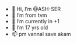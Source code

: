 - 👋 Hi, I’m @ASH-SER
- 👀 I’m from tvm
- 🌱 I’m currently in +1
- 💞️ I’m 17 yrs old
- 📫 pm vannal save akam

<!---
ASH-SER/ASH-SER is a ✨ special ✨ repository because its `README.md` (this file) appears on your GitHub profile.
You can click the Preview link to take a look at your changes.
--->

